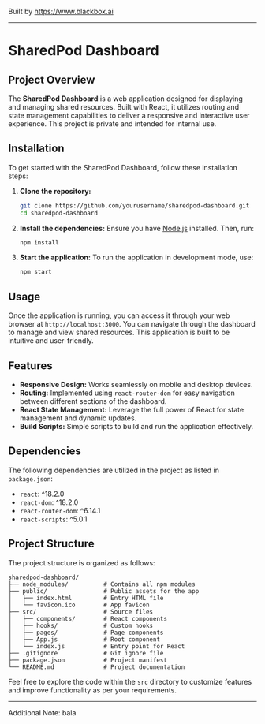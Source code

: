 
Built by https://www.blackbox.ai

---

# SharedPod Dashboard

## Project Overview
The **SharedPod Dashboard** is a web application designed for displaying and managing shared resources. Built with React, it utilizes routing and state management capabilities to deliver a responsive and interactive user experience. This project is private and intended for internal use.

## Installation

To get started with the SharedPod Dashboard, follow these installation steps:

1. **Clone the repository:**
   ```bash
   git clone https://github.com/yourusername/sharedpod-dashboard.git
   cd sharedpod-dashboard
   ```

2. **Install the dependencies:**
   Ensure you have [Node.js](https://nodejs.org/en/) installed. Then, run:
   ```bash
   npm install
   ```

3. **Start the application:**
   To run the application in development mode, use:
   ```bash
   npm start
   ```

## Usage

Once the application is running, you can access it through your web browser at `http://localhost:3000`. You can navigate through the dashboard to manage and view shared resources. This application is built to be intuitive and user-friendly.

## Features
- **Responsive Design:** Works seamlessly on mobile and desktop devices.
- **Routing:** Implemented using `react-router-dom` for easy navigation between different sections of the dashboard.
- **React State Management:** Leverage the full power of React for state management and dynamic updates.
- **Build Scripts:** Simple scripts to build and run the application effectively.

## Dependencies
The following dependencies are utilized in the project as listed in `package.json`:
- `react`: ^18.2.0
- `react-dom`: ^18.2.0
- `react-router-dom`: ^6.14.1
- `react-scripts`: ^5.0.1

## Project Structure
The project structure is organized as follows:
```
sharedpod-dashboard/
├── node_modules/          # Contains all npm modules
├── public/                # Public assets for the app
│   ├── index.html         # Entry HTML file
│   └── favicon.ico        # App favicon
├── src/                   # Source files
│   ├── components/        # React components
│   ├── hooks/             # Custom hooks
│   ├── pages/             # Page components
│   ├── App.js             # Root component
│   └── index.js           # Entry point for React
├── .gitignore             # Git ignore file
├── package.json           # Project manifest
└── README.md              # Project documentation
```

Feel free to explore the code within the `src` directory to customize features and improve functionality as per your requirements.

---

Additional Note:
bala
